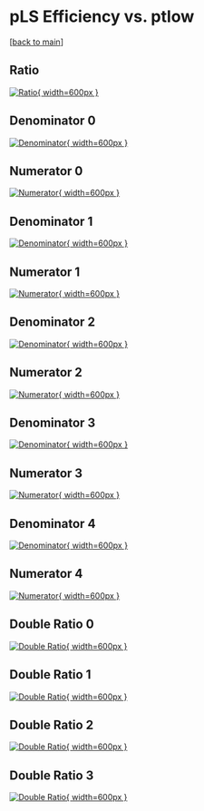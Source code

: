 # pLS Efficiency vs. ptlow

[[back to main](./)]



## Ratio

[![Ratio](../mtv/var/pLS_loweta_0_-1_eff_ptlow.png){ width=600px }](../mtv/var/pLS_loweta_0_-1_eff_ptlow.pdf)

## Denominator 0

[![Denominator](../mtv/den/pLS_loweta_0_-1_eff_ptlow_den0.png){ width=600px }](../mtv/den/pLS_loweta_0_-1_eff_ptlow_den0.pdf)

## Numerator 0

[![Numerator](../mtv/num/pLS_loweta_0_-1_eff_ptlow_num0.png){ width=600px }](../mtv/num/pLS_loweta_0_-1_eff_ptlow_num0.pdf)

## Denominator 1

[![Denominator](../mtv/den/pLS_loweta_0_-1_eff_ptlow_den1.png){ width=600px }](../mtv/den/pLS_loweta_0_-1_eff_ptlow_den1.pdf)

## Numerator 1

[![Numerator](../mtv/num/pLS_loweta_0_-1_eff_ptlow_num1.png){ width=600px }](../mtv/num/pLS_loweta_0_-1_eff_ptlow_num1.pdf)

## Denominator 2

[![Denominator](../mtv/den/pLS_loweta_0_-1_eff_ptlow_den2.png){ width=600px }](../mtv/den/pLS_loweta_0_-1_eff_ptlow_den2.pdf)

## Numerator 2

[![Numerator](../mtv/num/pLS_loweta_0_-1_eff_ptlow_num2.png){ width=600px }](../mtv/num/pLS_loweta_0_-1_eff_ptlow_num2.pdf)

## Denominator 3

[![Denominator](../mtv/den/pLS_loweta_0_-1_eff_ptlow_den3.png){ width=600px }](../mtv/den/pLS_loweta_0_-1_eff_ptlow_den3.pdf)

## Numerator 3

[![Numerator](../mtv/num/pLS_loweta_0_-1_eff_ptlow_num3.png){ width=600px }](../mtv/num/pLS_loweta_0_-1_eff_ptlow_num3.pdf)

## Denominator 4

[![Denominator](../mtv/den/pLS_loweta_0_-1_eff_ptlow_den4.png){ width=600px }](../mtv/den/pLS_loweta_0_-1_eff_ptlow_den4.pdf)

## Numerator 4

[![Numerator](../mtv/num/pLS_loweta_0_-1_eff_ptlow_num4.png){ width=600px }](../mtv/num/pLS_loweta_0_-1_eff_ptlow_num4.pdf)

## Double Ratio 0

[![Double Ratio](../mtv/ratio/pLS_loweta_0_-1_eff_ptlow_ratio0.png){ width=600px }](../mtv/ratio/pLS_loweta_0_-1_eff_ptlow_ratio0.pdf)

## Double Ratio 1

[![Double Ratio](../mtv/ratio/pLS_loweta_0_-1_eff_ptlow_ratio1.png){ width=600px }](../mtv/ratio/pLS_loweta_0_-1_eff_ptlow_ratio1.pdf)

## Double Ratio 2

[![Double Ratio](../mtv/ratio/pLS_loweta_0_-1_eff_ptlow_ratio2.png){ width=600px }](../mtv/ratio/pLS_loweta_0_-1_eff_ptlow_ratio2.pdf)

## Double Ratio 3

[![Double Ratio](../mtv/ratio/pLS_loweta_0_-1_eff_ptlow_ratio3.png){ width=600px }](../mtv/ratio/pLS_loweta_0_-1_eff_ptlow_ratio3.pdf)

